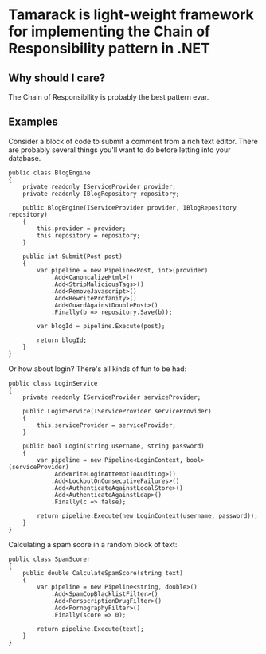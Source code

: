 Tamarack is light-weight framework for implementing the Chain of Responsibility pattern in .NET
=================================================================================================

Why should I care?
------------------
The Chain of Responsibility is probably the best pattern evar.

Examples
-----------
Consider a block of code to submit a comment from a rich text editor. There are
probably several things you'll want to do before letting into your database. 
    
	public class BlogEngine
	{
		private readonly IServiceProvider provider;
		private readonly IBlogRepository repository;

		public BlogEngine(IServiceProvider provider, IBlogRepository repository)
		{
			this.provider = provider;
			this.repository = repository;
		}

		public int Submit(Post post)
		{
			var pipeline = new Pipeline<Post, int>(provider)
				.Add<CanoncalizeHtml>()
				.Add<StripMaliciousTags>()
				.Add<RemoveJavascript>()
				.Add<RewriteProfanity>()
				.Add<GuardAgainstDoublePost>()
				.Finally(b => repository.Save(b));

			var blogId = pipeline.Execute(post);

			return blogId;
		}
	}

Or how about login? There's all kinds of fun to be had:

	public class LoginService
	{
		private readonly IServiceProvider serviceProvider;

		public LoginService(IServiceProvider serviceProvider)
		{
			this.serviceProvider = serviceProvider;
		}

		public bool Login(string username, string password)
		{
			var pipeline = new Pipeline<LoginContext, bool>(serviceProvider)
				.Add<WriteLoginAttemptToAuditLog>()
				.Add<LockoutOnConsecutiveFailures>()
				.Add<AuthenticateAgainstLocalStore>()
				.Add<AuthenticateAgainstLdap>()
				.Finally(c => false);

			return pipeline.Execute(new LoginContext(username, password));
		}
	}

Calculating a spam score in a random block of text:

	public class SpamScorer
	{
		public double CalculateSpamScore(string text)
		{
			var pipeline = new Pipeline<string, double>()
				.Add<SpamCopBlacklistFilter>()
				.Add<PerspcriptionDrugFilter>()
				.Add<PornographyFilter>()
				.Finally(score => 0);

			return pipeline.Execute(text);
		}
	}
